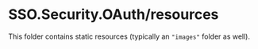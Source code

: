 # SSO.Security.OAuth/resources

This folder contains static resources (typically an `"images"` folder as well).
